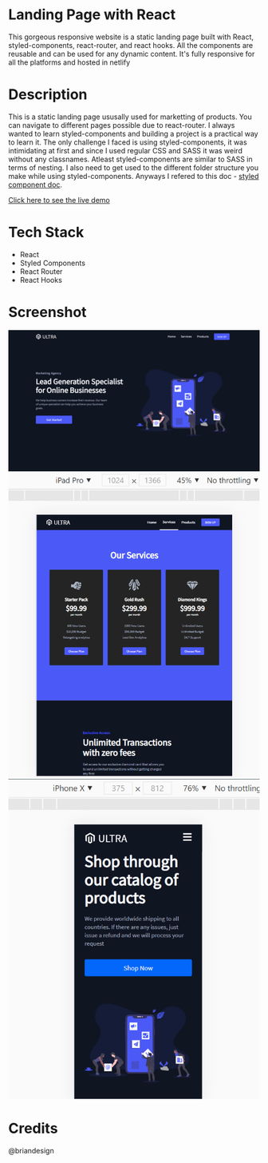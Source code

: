 # Landing Page with React

This gorgeous responsive website is a static landing page built with React, styled-components, react-router, and react hooks. All the components are reusable and can be used for any dynamic content. It's fully responsive for all the platforms and hosted in netlify

# Description 

This is a static landing page ususally used for marketting of products. You can navigate to different pages possible due to react-router. I always wanted to learn styled-components and building a project is a practical way to learn it.
The only challenge I faced is using styled-components, it was intimidating at first and since I used regular CSS and SASS it was weird without any classnames. Atleast styled-components are similar to SASS in terms of nesting. I also need to get used to the different folder structure you make while using styled-components. Anyways I refered to this doc - [styled component doc](https://styled-components.com/).


[Click here to see the live demo](https://ultra-b73fc5.netlify.app/)

# Tech Stack
* React
* Styled Components
* React Router
* React Hooks

# Screenshot
<img src="./UltraDesktop.png" alt="the screenshot of the app large screen"/>
<img src="./UltraIPad.png" alt="the screenshot of the app large screen"/>
<img src="./UltraIPhone.png" alt="the screenshot of the app large screen"/>

# Credits
@briandesign
